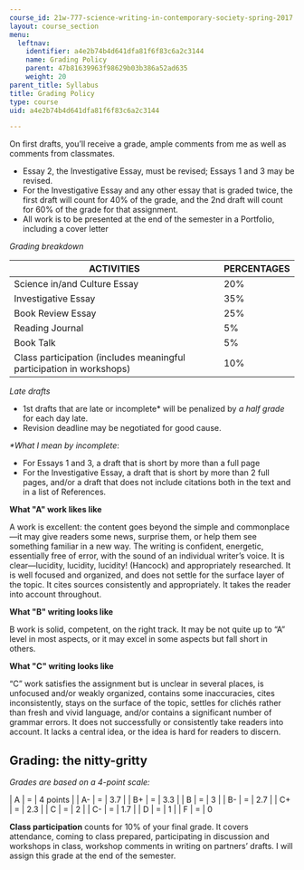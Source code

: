 ```yaml
---
course_id: 21w-777-science-writing-in-contemporary-society-spring-2017
layout: course_section
menu:
  leftnav:
    identifier: a4e2b74b4d641dfa81f6f83c6a2c3144
    name: Grading Policy
    parent: 47b81639963f98629b03b386a52ad635
    weight: 20
parent_title: Syllabus
title: Grading Policy
type: course
uid: a4e2b74b4d641dfa81f6f83c6a2c3144

---
```


On first drafts, you’ll receive a grade, ample comments from me as well as comments from classmates.

*   Essay 2, the Investigative Essay, must be revised; Essays 1 and 3 may be revised.
*   For the Investigative Essay and any other essay that is graded twice, the first draft will count for 40% of the grade, and the 2nd draft will count for 60% of the grade for that assignment.
*   All work is to be presented at the end of the semester in a Portfolio, including a cover letter

_Grading breakdown_

| ACTIVITIES | PERCENTAGES |
| --- | --- |
| Science in/and Culture Essay | 20% |
| Investigative Essay | 35% |
| Book Review Essay | 25% |
| Reading Journal | 5% |
| Book Talk | 5% |
| Class participation (includes meaningful participation in workshops) | 10% 

_Late drafts_

*   1st drafts that are late or incomplete\* will be penalized by _a half grade_ for each day late.
*   Revision deadline may be negotiated for good cause.

_\*What I mean by incomplete_:

*   For Essays 1 and 3, a draft that is short by more than a full page
*   For the Investigative Essay, a draft that is short by more than 2 full pages, and/or a draft that does not include citations both in the text and in a list of References.

**What "A" work likes like**

A work is excellent: the content goes beyond the simple and commonplace—it may give readers some news, surprise them, or help them see something familiar in a new way. The writing is confident, energetic, essentially free of error, with the sound of an individual writer’s voice. It is clear—lucidity, lucidity, lucidity! (Hancock) and appropriately researched. It is well focused and organized, and does not settle for the surface layer of the topic. It cites sources consistently and appropriately. It takes the reader into account throughout.

**What "B" writing looks like**

B work is solid, competent, on the right track. It may be not quite up to “A” level in most aspects, or it may excel in some aspects but fall short in others.

**What "C" writing looks like**

“C” work satisfies the assignment but is unclear in several places, is unfocused and/or weakly organized, contains some inaccuracies, cites inconsistently, stays on the surface of the topic, settles for clichés rather than fresh and vivid language, and/or contains a significant number of grammar errors. It does not successfully or consistently take readers into account. It lacks a central idea, or the idea is hard for readers to discern.

Grading: the nitty-gritty
-------------------------

_Grades are based on a 4-point scale:_

| A | \= | 4 points |
| A- | \= | 3.7 |
| B+ | \= | 3.3 |
| B | \= | 3 |
| B- | \= | 2.7 |
| C+ | \= | 2.3 |
| C | \= | 2 |
| C- | \= | 1.7 |
| D | \= | 1 |
| F | \= | 0 

**Class participation** counts for 10% of your final grade. It covers attendance, coming to class prepared, participating in discussion and workshops in class, workshop comments in writing on partners’ drafts. I will assign this grade at the end of the semester.